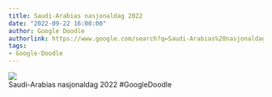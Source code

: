 ```yaml
---
title: Saudi-Arabias nasjonaldag 2022
date: "2022-09-22 16:00:00"
author: Google Doodle
authorlink: https://www.google.com/search?q=Saudi-Arabias%20nasjonaldag%202022
tags:
- Google-Doodle
---
```

<img src="https://www.google.com/logos/doodles/2022/saudi-arabia-national-day-2022-6753651837109648-law.gif" referrerpolicy="no-referrer"><br>Saudi-Arabias nasjonaldag 2022 #GoogleDoodle